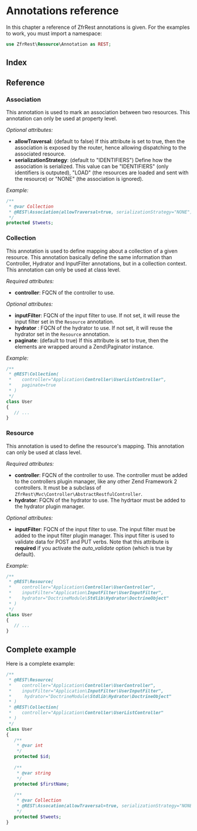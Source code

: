 # Annotations reference

In this chapter a reference of ZfrRest annotations is given. For the examples to work, you must import a namespace:

```php
use ZfrRest\Resource\Annotation as REST;
```

## Index

## Reference

### Association

This annotation is used to mark an association between two resources. This annotation can only be used at property level.

*Optional attributes:*

* **allowTraversal**: (default to false) If this attribute is set to true, then the association is exposed by the router,
hence allowing dispatching to the associated resource.
* **serializationStrategy**: (default to "IDENTIFIERS") Define how the association is serialized. This value can be 
"IDENTIFIERS" (only identifiers is outputed), "LOAD" (the resources are loaded and sent with the resource) or "NONE"
(the association is ignored).

*Example:*

```php
/**
 * @var Collection
 * @REST\Association(allowTraversal=true, serializationStrategy="NONE")
 */
protected $tweets;
```

### Collection

This annotation is used to define mapping about a collection of a given resource. This annotation basically define 
the same information than Controller, Hydrator and InputFilter annotations, but in a collection context. This annotation
can only be used at class level.

*Required attributes:*

* **controller**: FQCN of the controller to use.

*Optional attributes:*

* **inputFilter**: FQCN of the input filter to use. If not set, it will reuse the input filter set in the `Resource` annotation.
* **hydrator** : FQCN of the hydrator to use. If not set, it will reuse the hydrator set in the `Resource` annotation.
* **paginate**: (default to true) If this attribute is set to true, then the elements are wrapped around a Zend\Paginator instance.

*Example:*

```php
/**
 * @REST\Collection(
 *    controller="Application\Controller\UserListController",
 *    paginate=true
 * )
 */
class User
{
   // ...
}
```

### Resource

This annotation is used to define the resource's mapping. This annotation can only be used at class level.

*Required attributes:*

* **controller**: FQCN of the controller to use. The controller must be added to the controllers plugin manager,
like any other Zend Framework 2 controllers. It must be a subclass of `ZfrRest\Mvc\Controller\AbstractRestfulController`.
* **hydrator**: FQCN of the hydrator to use. The hydrtaor must be added to the hydrator plugin manager.

*Optional attributes:*

* **inputFilter**: FQCN of the input filter to use. The input filter must be added to the input
filter plugin manager. This input filter is used to validate data for POST and PUT verbs. Note that this
attribute is **required** if you activate the *auto_validate* option (which is true by default).

*Example:*

```php
/**
 * @REST\Resource(
 *    controller="Application\Controller\UserController",
 *    inputFilter="Application\InputFilter\UserInputFilter",
 *    hydrator="DoctrineModule\Stdlib\Hydrator\DoctrineObject"
 * )
 */
class User
{
   // ...
}
```

## Complete example

Here is a complete example:

```php
/**
 * @REST\Resource(
 *    controller="Application\Controller\UserController",
 *    inputFilter="Application\InputFilter\UserInputFilter",
 *	   hydrator="DoctrineModule\Stdlib\Hydrator\DoctrineObject"
 * )
 * @REST\Collection(
 *    controller="Application\Controller\UserListController"
 * )
 */
class User
{
   /**
    * @var int
    */
   protected $id;
   
   /**
    * @var string
    */
   protected $firstName;
   
   /**
    * @var Collection
    * @REST\Assocation(allowTraversal=true, serializationStrategy="NONE")
    */
   protected $tweets;
}
```
